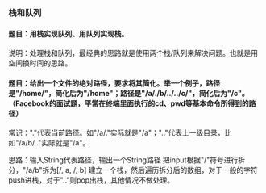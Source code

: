 ### 栈和队列

#### 题目：用栈实现队列、用队列实现栈。

说明：处理栈和队列，最经典的思路就是使用两个栈/队列来解决问题。也就是用空间换时间的思路。

#### 题目：给出一个文件的绝对路径，要求将其简化。举一个例子，路径是"/home/"，简化后为"/home"；路径是"/a/./b/../../c/"，简化后为"/c"。（Facebook的面试题，平常在终端里面执行的cd、pwd等基本命令所得到的路径）

常识："."代表当前路径。如"/a/."实际就是"/a"；".."代表上一级目录，比如"/a/b/.."实际就是"/a"。

思路：输入String代表路径，输出一个String路径
把input根据"/"符号进行拆分，"/a/b"拆为[/, a, /, b]
建立一个栈，然后遍历拆分后的数组，对于一般的字符push进栈，对于".."则pop出栈，其他情况不做处理。
